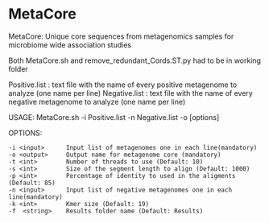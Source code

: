 # MetaCore
MetaCore: Unique core sequences from metagenomics samples for microbiome wide association studies

Both MetaCore.sh and remove_redundant_Cords.ST.py had to be in working folder

Positive.list : text file with the name of every positive metagenome to analyze (one name per line)
Negative.list : text file with the name of every negative metagenome to analyze (one name per line)


USAGE:  MetaCore.sh  -i Positive.list -n Negative.list -o <basename>  [options]

 OPTIONS:

    -i <input>      Input list of metagenomes one in each line(mandatory)
    -o <output>     Output name for metagenome core (mandatory)
    -t <int>        Number of threads to use (Default: 10)
    -s <int>        Size of the segment length to align (Default: 1000)
    -p <int>        Percentage of identity to used in the aligments (Default: 85)
    -n <input>      Input list of negative metagenomes one in each line(mandatory)
    -k <int>        Kmer size (Default: 19)
    -f  <string>    Results folder name (Default: Results)


